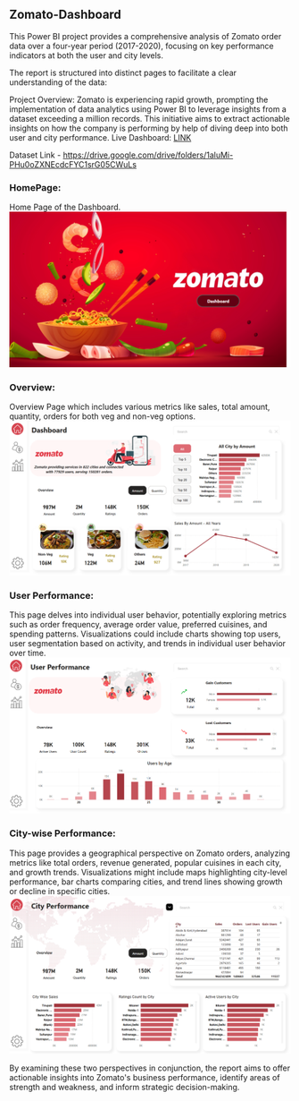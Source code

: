 ## Zomato-Dashboard 
This Power BI project provides a comprehensive analysis of Zomato order data over a four-year period (2017-2020), focusing on key performance indicators at both the user and city levels.

The report is structured into distinct pages to facilitate a clear understanding of the data:

Project Overview: Zomato is experiencing rapid growth, prompting the implementation of data analytics using Power BI to leverage insights from a dataset exceeding a million records. This initiative aims to extract actionable insights on how the company is performing  by help of diving deep into both user and city performance. Live Dashboard: [LINK](https://app.powerbi.com/view?r=eyJrIjoiZmJkOTg3NDctYzgxZi00MmRkLThhOGMtNzY1NTMwN2ZkNzc5IiwidCI6ImM2ZTU0OWIzLTVmNDUtNDAzMi1hYWU5LWQ0MjQ0ZGM1YjJjNCJ9)

Dataset Link - https://drive.google.com/drive/folders/1aluMi-PHu0oZXNEcdcFYC1srG05CWuLs

### HomePage: 
Home Page of the Dashboard. 
![image alt](https://github.com/Satyam24/Zomato-Dashboard/blob/ddd96af05f8a04b6044bbefe7f13faf41dde0b83/Home.png)

### Overview: 
Overview Page which includes various metrics like sales, total amount, quantity, orders for both veg and non-veg options.
![image alt](https://github.com/Satyam24/Zomato-Dashboard/blob/ddd96af05f8a04b6044bbefe7f13faf41dde0b83/Dashboard.png)

### User Performance: 
This page delves into individual user behavior, potentially exploring metrics such as order frequency, average order value, preferred cuisines, and spending patterns. Visualizations could include charts showing top users, user segmentation based on activity, and trends in individual user behavior over time.
![image alt](https://github.com/Satyam24/Zomato-Dashboard/blob/ddd96af05f8a04b6044bbefe7f13faf41dde0b83/User%20Performance.png)

### City-wise Performance: 
This page provides a geographical perspective on Zomato orders, analyzing metrics like total orders, revenue generated, popular cuisines in each city, and growth trends. Visualizations might include maps highlighting city-level performance, bar charts comparing cities, and trend lines showing growth or decline in specific cities.
![image alt](https://github.com/Satyam24/Zomato-Dashboard/blob/ddd96af05f8a04b6044bbefe7f13faf41dde0b83/City%20Performance.png)

By examining these two perspectives in conjunction, the report aims to offer actionable insights into Zomato's business performance, identify areas of strength and weakness, and inform strategic decision-making.


